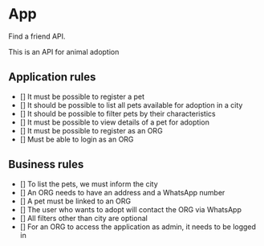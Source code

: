 # App

Find a friend API.

This is an API for animal adoption

## Application rules

- [] It must be possible to register a pet
- [] It should be possible to list all pets available for adoption in a city
- [] It should be possible to filter pets by their characteristics
- [] It must be possible to view details of a pet for adoption
- [] It must be possible to register as an ORG
- [] Must be able to login as an ORG

## Business rules

- [] To list the pets, we must inform the city
- [] An ORG needs to have an address and a WhatsApp number
- [] A pet must be linked to an ORG
- [] The user who wants to adopt will contact the ORG via WhatsApp
- [] All filters other than city are optional
- [] For an ORG to access the application as admin, it needs to be logged in